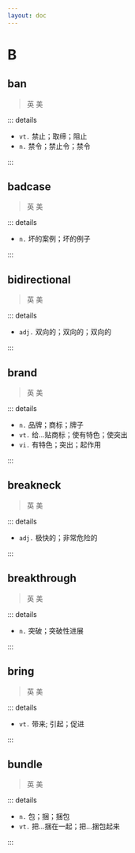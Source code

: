 ```yaml
---
layout: doc
---
```


# B

## ban
> 英 <Phonetic word="ban" lang="en-GB" phonetic="/bæn/"/>
> 美 <Phonetic word="ban" lang="en-US" phonetic="/bæn/"/>

::: details

- `vt.` 禁止；取缔；阻止
- `n.` 禁令；禁止令；禁令

:::

## badcase
> 英 <Phonetic word="badcase" lang="en-GB" phonetic="/bædˈkeɪs/"/>
> 美 <Phonetic word="badcase" lang="en-US" phonetic="/bædˈkeɪs/"/>

::: details

- `n.` 坏的案例；坏的例子

:::

## bidirectional
> 英 <Phonetic word="bidirectional" lang="en-GB" phonetic="/ˌbaɪdəˈrektʃənl/"/>
> 美 <Phonetic word="bidirectional" lang="en-US" phonetic="/ˌbaɪdəˈrektʃənl/"/>

::: details

- `adj.` 双向的；双向的；双向的

:::

## brand
> 英 <Phonetic word="brand" lang="en-GB" phonetic="/brænd/"/>
> 美 <Phonetic word="brand" lang="en-US" phonetic="/brænd/"/>

::: details

- `n.` 品牌；商标；牌子
- `vt.` 给…贴商标；使有特色；使突出
- `vi.` 有特色；突出；起作用

:::

## breakneck
> 英 <Phonetic word="breakneck" lang="en-GB" phonetic="/ˈbreɪknɛt/"/>
> 美 <Phonetic word="breakneck" lang="en-US" phonetic="/ˈbreɪknɛt/"/>

::: details

- `adj.` 极快的；非常危险的

:::

## breakthrough
> 英 <Phonetic word="breakthrough" lang="en-GB" phonetic="/ˈbreɪkθruː/"/>
> 美 <Phonetic word="breakthrough" lang="en-US" phonetic="/ˈbreɪkθruː/"/>

::: details

- `n.` 突破；突破性进展

:::

## bring
> 英 <Phonetic word="bring" lang="en-GB" phonetic="/briŋ/"/>
> 美 <Phonetic word="bring" lang="en-US" phonetic="/briŋ/"/>

::: details

- `vt.` 带来; 引起；促进

:::

## bundle
> 英 <Phonetic word="bundle" lang="en-GB" phonetic="/bʌndl/"/>
> 美 <Phonetic word="bundle" lang="en-US" phonetic="/bʌndl/"/>

::: details

- `n.` 包；捆；捆包
- `vt.` 把…捆在一起；把…捆包起来

:::